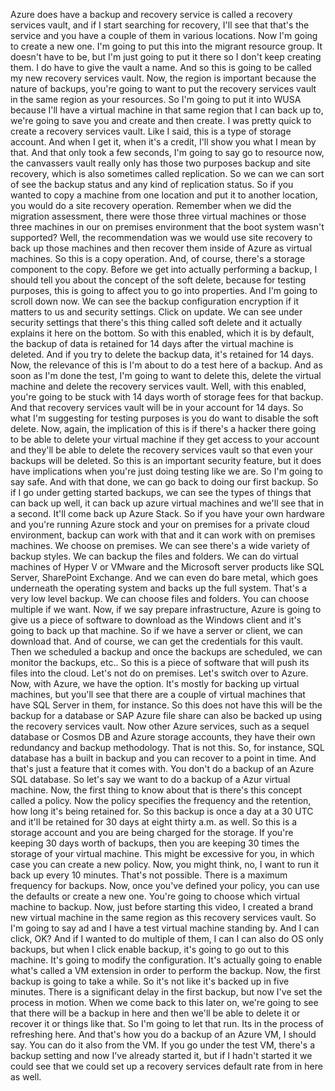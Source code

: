 Azure does have a backup and recovery service is called a recovery services vault, and if I start searching
for recovery, I'll see that that's the service and you have a couple of them in various locations.
Now I'm going to create a new one.
I'm going to put this into the migrant resource group.
It doesn't have to be, but I'm just going to put it there so I don't keep creating them.
I do have to give the vault a name.
And so this is going to be called my new recovery services vault.
Now, the region is important because the nature of backups, you're going to want to put the recovery
services vault in the same region as your resources.
So I'm going to put it into WUSA because I'll have a virtual machine in that same region that I can
back up to, we're going to save you and create and then create.
I was pretty quick to create a recovery services vault.
Like I said, this is a type of storage account.
And when I get it, when it's a credit, I'll show you what I mean by that.
And that only took a few seconds, I'm going to say go to resource now, the canvassers vault really
only has those two purposes backup and site recovery, which is also sometimes called replication.
So we can we can sort of see the backup status and any kind of replication status.
So if you wanted to copy a machine from one location and put it to another location, you would do a
site recovery operation.
Remember when we did the migration assessment, there were those three virtual machines or those three
machines in our on premises environment that the boot system wasn't supported?
Well, the recommendation was we would use site recovery to back up those machines and then recover
them inside of Azure as virtual machines.
So this is a copy operation.
And, of course, there's a storage component to the copy.
Before we get into actually performing a backup, I should tell you about the concept of the soft delete,
because for testing purposes, this is going to affect you to go into properties.
And I'm going to scroll down now.
We can see the backup configuration encryption if it matters to us and security settings.
Click on update.
We can see under security settings that there's this thing called soft delete and it actually explains
it here on the bottom.
So with this enabled, which it is by default, the backup of data is retained for 14 days after the
virtual machine is deleted.
And if you try to delete the backup data, it's retained for 14 days.
Now, the relevance of this is I'm about to do a test here of a backup.
And as soon as I'm done the test, I'm going to want to delete this, delete the virtual machine and
delete the recovery services vault.
Well, with this enabled, you're going to be stuck with 14 days worth of storage fees for that backup.
And that recovery services vault will be in your account for 14 days.
So what I'm suggesting for testing purposes is you do want to disable the soft delete.
Now, again, the implication of this is if there's a hacker there going to be able to delete your virtual
machine if they get access to your account and they'll be able to delete the recovery services vault
so that even your backups will be deleted.
So this is an important security feature, but it does have implications when you're just doing testing
like we are.
So I'm going to say safe.
And with that done, we can go back to doing our first backup.
So if I go under getting started backups, we can see the types of things that can back up well, it
can back up azure virtual machines and we'll see that in a second.
It'll come back up Azure Stack.
So if you have your own hardware and you're running Azure stock and your on premises for a private cloud
environment, backup can work with that and it can work with on premises machines.
We choose on premises.
We can see there's a wide variety of backup styles.
We can backup the files and folders.
We can do virtual machines of Hyper V or VMware and the Microsoft server products like SQL Server,
SharePoint Exchange.
And we can even do bare metal, which goes underneath the operating system and backs up the full system.
That's a very low level backup.
We can choose files and folders.
You can choose multiple if we want.
Now, if we say prepare infrastructure, Azure is going to give us a piece of software to download as
the Windows client and it's going to back up that machine.
So if we have a server or client, we can download that.
And of course, we can get the credentials for this vault.
Then we scheduled a backup and once the backups are scheduled, we can monitor the backups, etc..
So this is a piece of software that will push its files into the cloud.
Let's not do on premises.
Let's switch over to Azure.
Now, with Azure, we have the option.
It's mostly for backing up virtual machines, but you'll see that there are a couple of virtual machines
that have SQL Server in them, for instance.
So this does not have this will be the backup for a database or SAP Azure file share can also be backed
up using the recovery services vault.
Now other Azure services, such as a sequel database or Cosmos DB and Azure storage accounts, they
have their own redundancy and backup methodology.
That is not this.
So, for instance, SQL database has a built in backup and you can recover to a point in time.
And that's just a feature that it comes with.
You don't do a backup of an Azure SQL database.
So let's say we want to do a backup of a Azur virtual machine.
Now, the first thing to know about that is there's this concept called a policy.
Now the policy specifies the frequency and the retention, how long it's being retained for.
So this backup is once a day at a 30 UTC and it'll be retained for 30 days at eight thirty a.m. as well.
So this is a storage account and you are being charged for the storage.
If you're keeping 30 days worth of backups, then you are keeping 30 times the storage of your virtual
machine.
This might be excessive for you, in which case you can create a new policy.
Now, you might think, no, I want to run it back up every 10 minutes.
That's not possible.
There is a maximum frequency for backups.
Now, once you've defined your policy, you can use the defaults or create a new one.
You're going to choose which virtual machine to backup.
Now, just before starting this video, I created a brand new virtual machine in the same region as
this recovery services vault.
So I'm going to say ad and I have a test virtual machine standing by.
And I can click, OK?
And if I wanted to do multiple of them, I can I can also do OS only backups, but when I click enable
backup, it's going to go out to this machine.
It's going to modify the configuration.
It's actually going to enable what's called a VM extension in order to perform the backup.
Now, the first backup is going to take a while.
So it's not like it's backed up in five minutes.
There is a significant delay in the first backup, but now I've set the process in motion.
When we come back to this later on, we're going to see that there will be a backup in here and then
we'll be able to delete it or recover it or things like that.
So I'm going to let that run.
Its in the process of refreshing here.
And that's how you do a backup of an Azure VM, I should say.
You can do it also from the VM.
If you go under the test VM, there's a backup setting and now I've already started it, but if I hadn't
started it we could see that we could set up a recovery services default rate from in here as well.
